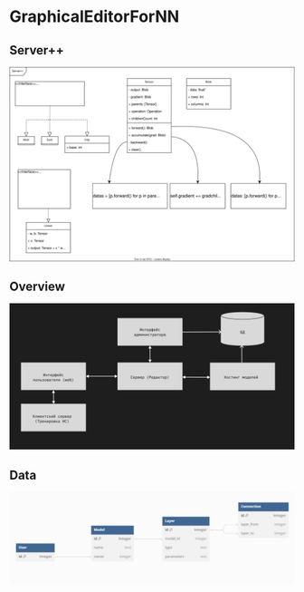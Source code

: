 # GraphicalEditorForNN

## Server++
![](server/ServerArchitecture.svg)

## Overview
![](ComponentsArchitecture.jpg)

## Data
![](db/DatabaseArchitecture.jpg)
